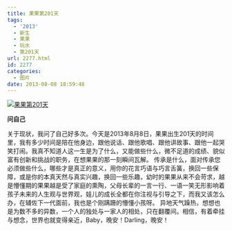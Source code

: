```yaml
---
title: 果果第201天
tags:
  - '2013'
  - 新生
  - 果果
  - 玩水
  - 第201天
url: 2277.html
id: 2277
categories:
  - 图片
date: 2013-08-08 18:59:48
---
```


[![](http://photo.guolaijie.com/rooufer/uploads/2013/08/果果第201天.jpg "果果第201天")](http://photo.guolaijie.com/rooufer/uploads/2013/08/果果第201天.jpg)

**问自己**

关于现状，我问了自己好多次。今天是2013年8月8日，果果出生201天的时间里，我有多少时间是陪在他身边，跟他说话、跟他歌唱、跟他讲故事、跟他一起哭笑打闹。我真不知道人这一生是为了什么，又能做些什么，微不足道的成绩、貌似富有创新和挑战的职务，在想果果的那一刻瞬间瓦解。 传承是什么，面对传承您必须做些什么，哪些才是真正的意义，用你的花言巧语与巧言舌簧，换回一些保障，或是你的本真天然与真实兴趣，换回一些乐趣，幼时的果果从来不会苛求，越是懵懂期的果果越是受了家庭的熏陶，父母长辈的一言一行、一语一笑无形影响着孩子未来的人生观与世界观，娃儿的成长全都在你注视与引导之下，而我又该怎么办，在辅佐下一代面前，我也是个刚蹒跚的懵懂小孩呀。 异地天气躁热，想想也是为数不多的异数，一个人的独处与一家人的相处，只在翻覆间。相信，有着牵挂与想念，世界也就变得亲近，Baby，晚安！Darling，晚安！